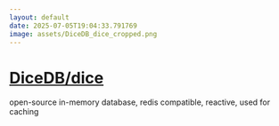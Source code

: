 ```yaml
---
layout: default
date: 2025-07-05T19:04:33.791769
image: assets/DiceDB_dice_cropped.png
---
```


# [DiceDB/dice](https://github.com/DiceDB/dice)

open-source in-memory database, redis compatible, reactive, used for caching
